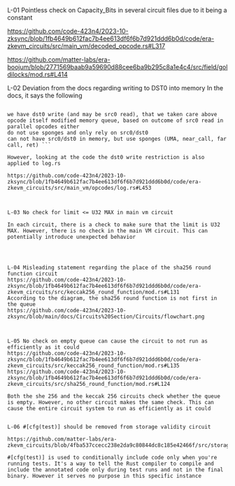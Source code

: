 L-01 Pointless check on Capacity_Bits in several circuit files due to it being a constant 

https://github.com/code-423n4/2023-10-zksync/blob/1fb4649b612fac7b4ee613df6f6b7d921ddd6b0d/code/era-zkevm_circuits/src/main_vm/decoded_opcode.rs#L317

https://github.com/matter-labs/era-boojum/blob/2771569baab9a59690d88cee6ba9b295c8a1e4c4/src/field/goldilocks/mod.rs#L414



L-02 Deviation from the docs regarding writing to DST0 into memory 
In the docs, it says the following 

``` Apply opcodes, for DST0 it's possible to have opcode-constrainted updates only into registers, apply StateDiffsAccumulator, update the memory, update the registers, apply changes to VM state, such as ergs left, etc. push data to queues for other circuits. If an event has rollback then create the same event data but with rollback flag, enforce sponges. There are only 2 outcomes:

we have dst0 write (and may be src0 read), that we taken care above
opcode itself modified memory queue, based on outcome of src0 read in parallel opcodes either
do not use sponges and only rely on src0/dst0
can not have src0/dst0 in memory, but use sponges (UMA, near_call, far call, ret) ```

However, looking at the code the dst0 write restriction is also applied to log.rs

https://github.com/code-423n4/2023-10-zksync/blob/1fb4649b612fac7b4ee613df6f6b7d921ddd6b0d/code/era-zkevm_circuits/src/main_vm/opcodes/log.rs#L453



L-03 No check for limit <= U32 MAX in main vm circuit 

In each circuit, there is a check to make sure that the limit is U32 MAX. However, there is no check in the main VM circuit. This can potentially introduce unexpected behavior 




L-04 Misleading statement regarding the place of the sha256 round function circuit 
https://github.com/code-423n4/2023-10-zksync/blob/1fb4649b612fac7b4ee613df6f6b7d921ddd6b0d/code/era-zkevm_circuits/src/keccak256_round_function/mod.rs#L131
According to the diagram, the sha256 round function is not first in the queue 
https://github.com/code-423n4/2023-10-zksync/blob/main/docs/Circuits%20Section/Circuits/flowchart.png



L-05 No check on empty queue can cause the circuit to not run as efficiently as it could 
https://github.com/code-423n4/2023-10-zksync/blob/1fb4649b612fac7b4ee613df6f6b7d921ddd6b0d/code/era-zkevm_circuits/src/keccak256_round_function/mod.rs#L135
https://github.com/code-423n4/2023-10-zksync/blob/1fb4649b612fac7b4ee613df6f6b7d921ddd6b0d/code/era-zkevm_circuits/src/sha256_round_function/mod.rs#L124

Both the she 256 and the keccak 256 circuits check whether the queue is empty. However, no other circuit makes the same check. This can cause the entire circuit system to run as efficiently as it could 


L-06 #[cfg(test)] should be removed from storage validity circuit 

https://github.com/matter-labs/era-zkevm_circuits/blob/4fba537ccecc238e2da9c80844dc8c185e42466f/src/storage_validity_by_grand_product/mod.rs#L4

#[cfg(test)] is used to conditionally include code only when you're running tests. It's a way to tell the Rust compiler to compile and include the annotated code only during test runs and not in the final binary. However it serves no purpose in this specific instance 



